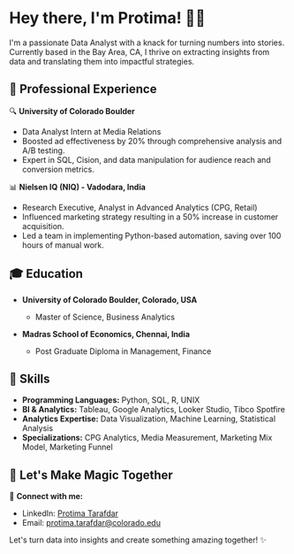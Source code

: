 # Hey there, I'm Protima! 🚀✨

I'm a passionate Data Analyst with a knack for turning numbers into stories. Currently based in the Bay Area, CA, I thrive on extracting insights from data and translating them into impactful strategies. 

## 💼 Professional Experience

🔍 **University of Colorado Boulder**
   - Data Analyst Intern at Media Relations
   - Boosted ad effectiveness by 20% through comprehensive analysis and A/B testing.
   - Expert in SQL, Cision, and data manipulation for audience reach and conversion metrics.

📊 **Nielsen IQ (NIQ) - Vadodara, India**
   - Research Executive, Analyst in Advanced Analytics (CPG, Retail)
   - Influenced marketing strategy resulting in a 50% increase in customer acquisition.
   - Led a team in implementing Python-based automation, saving over 100 hours of manual work.

## 🎓 Education

- **University of Colorado Boulder, Colorado, USA**
   - Master of Science, Business Analytics 
   
- **Madras School of Economics, Chennai, India**
   - Post Graduate Diploma in Management, Finance 

## 🚀 Skills

- **Programming Languages:** Python, SQL, R, UNIX
- **BI & Analytics:** Tableau, Google Analytics, Looker Studio, Tibco Spotfire
- **Analytics Expertise:** Data Visualization, Machine Learning, Statistical Analysis
- **Specializations:** CPG Analytics, Media Measurement, Marketing Mix Model, Marketing Funnel

## 🌈 Let's Make Magic Together

🔗 **Connect with me:**

- LinkedIn: [Protima Tarafdar](https://www.linkedin.com/in/protima-tarafdar/)
- Email: protima.tarafdar@colorado.edu

Let's turn data into insights and create something amazing together! ✨
